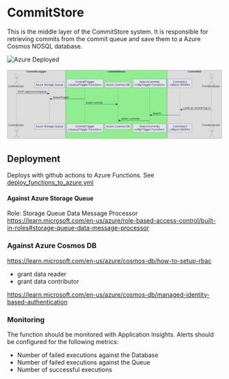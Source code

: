 # CommitStore

This is the middle layer of the CommitStore system. It is responsible for retrieving commits from the commit queue and save them to a Azure Cosmos NOSQL database.

![Azure Deployed](https://github.com/dalager/commitstore/actions/workflows/deploy_functions_to_azure.yml/badge.svg)

![Big Picture Diagram](docs/images/big_picture_diagram.png)

## Deployment

Deploys with github actions to Azure Functions.
See [deploy_functions_to_azure.yml](.github/workflows/deploy_functions_to_azure.yml)

#### Against Azure Storage Queue

Role: Storage Queue Data Message Processor
https://learn.microsoft.com/en-us/azure/role-based-access-control/built-in-roles#storage-queue-data-message-processor

### Against Azure Cosmos DB

https://learn.microsoft.com/en-us/azure/cosmos-db/how-to-setup-rbac

- grant data reader
- grant data contributor

https://learn.microsoft.com/en-us/azure/cosmos-db/managed-identity-based-authentication

### Monitoring

The function should be monitored with Application Insights.
Alerts should be configured for the following metrics:

- Number of failed executions against the Database
- Number of failed executions against the Queue
- Number of successful executions
